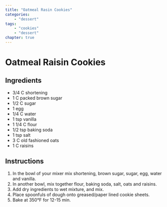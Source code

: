 ```yaml
---
title: "Oatmeal Rasin Cookies"
categories:
    - "dessert"
tags: 
    - "cookies"
    - "dessert"
chapter: true
---
```

# Oatmeal Raisin Cookies

## Ingredients

- 3/4 C shortening
- 1 C packed brown sugar
- 1/2 C sugar
- 1 egg
- 1/4 C water
- 1 tsp vanilla
- 1 1/4 C flour
- 1/2 tsp baking soda
- 1 tsp salt
- 3 C old fashioned oats
- 1 C raisins

## Instructions

1. In the bowl of your mixer mix shortening, brown sugar, sugar, egg, water and vanilla.
2. In another bowl, mix together flour, baking soda, salt, oats and raisins.
3. Add dry ingredients to wet mixture, and mix.
4. Place spoonfuls of dough onto greased/paper lined cookie sheets.
5. Bake at 350°F for 12-15 min.
